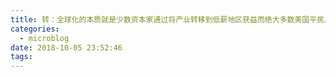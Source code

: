 ```yaml
---
title: 转：全球化的本质就是少数资本家通过将产业转移到低薪地区获益而绝大多数美国平民反而受损。
categories:
  - microblog
date: 2018-10-05 23:52:46
tags:
---
```


